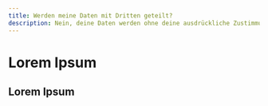 ```yaml
---
title: Werden meine Daten mit Dritten geteilt?
description: Nein, deine Daten werden ohne deine ausdrückliche Zustimmung nicht an Dritte weitergegeben.
---
```


# Lorem Ipsum

## Lorem Ipsum
